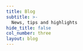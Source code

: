 ```yaml
---
title: Blog
subtitle: >-
  News, tips and highlights
hide_title: false
col_number: three
layout: blog
---
```

